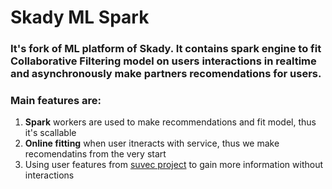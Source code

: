 # Skady ML Spark
### It's fork of ML platform of Skady. It contains spark engine to fit Collaborative Filtering model on users interactions in realtime and asynchronously make partners recomendations for users.
### Main features are:
1. **Spark** workers are used to make recommendations and fit model, thus it's scallable
2. **Online fitting** when user itneracts with service, thus we make recomendatins from the very start
3. Using user features from [suvec project](https://github.com/ProtsenkoAI/skady-user-vectorizer) to gain more information without interactions
